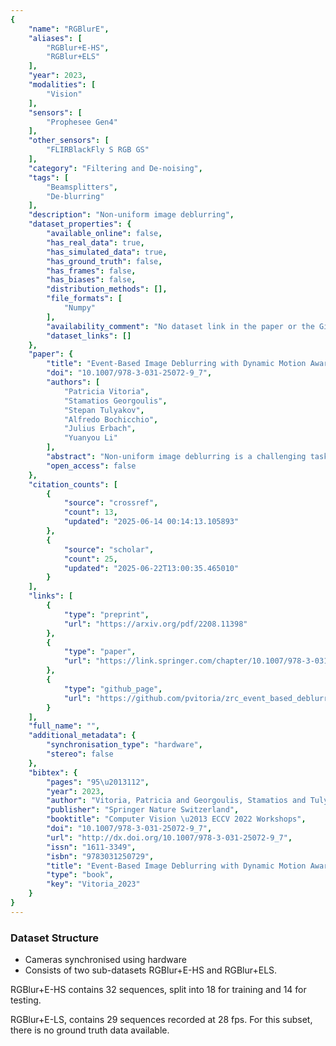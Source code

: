 ```yaml
---
{
    "name": "RGBlurE",
    "aliases": [
        "RGBlur+E-HS",
        "RGBlur+ELS"
    ],
    "year": 2023,
    "modalities": [
        "Vision"
    ],
    "sensors": [
        "Prophesee Gen4"
    ],
    "other_sensors": [
        "FLIRBlackFly S RGB GS"
    ],
    "category": "Filtering and De-noising",
    "tags": [
        "Beamsplitters",
        "De-blurring"
    ],
    "description": "Non-uniform image deblurring",
    "dataset_properties": {
        "available_online": false,
        "has_real_data": true,
        "has_simulated_data": true,
        "has_ground_truth": false,
        "has_frames": false,
        "has_biases": false,
        "distribution_methods": [],
        "file_formats": [
            "Numpy"
        ],
        "availability_comment": "No dataset link in the paper or the Github repository",
        "dataset_links": []
    },
    "paper": {
        "title": "Event-Based Image Deblurring with Dynamic Motion Awareness",
        "doi": "10.1007/978-3-031-25072-9_7",
        "authors": [
            "Patricia Vitoria",
            "Stamatios Georgoulis",
            "Stepan Tulyakov",
            "Alfredo Bochicchio",
            "Julius Erbach",
            "Yuanyou Li"
        ],
        "abstract": "Non-uniform image deblurring is a challenging task due to the lack of temporal and textural information in the blurry image itself. Complementary information from auxiliary sensors such event sensors are being explored to address these limitations. The latter can record changes in a logarithmic intensity asynchronously, called events, with high temporal resolution and high dynamic range. Current event-based deblurring methods combine the blurry image with events to jointly estimate per-pixel motion and the deblur operator. In this paper, we argue that a divide-and-conquer approach is more suitable for this task. To this end, we propose to use modulated deformable convolutions, whose kernel offsets and modulation masks are dynamically estimated from events to encode the motion in the scene, while the deblur operator is learned from the combination of blurry image and corresponding events. Furthermore, we employ a coarse-to-fine multi-scale reconstruction approach to cope with the inherent sparsity of events in low contrast regions. Importantly, we introduce the first dataset containing pairs of real RGB blur images and related events during the exposure time. Our results show better overall robustness when using events, with improvements in PSNR by up to 1.57dB on synthetic data and 1.08 dB on real event data.",
        "open_access": false
    },
    "citation_counts": [
        {
            "source": "crossref",
            "count": 13,
            "updated": "2025-06-14 00:14:13.105893"
        },
        {
            "source": "scholar",
            "count": 25,
            "updated": "2025-06-22T13:00:35.465010"
        }
    ],
    "links": [
        {
            "type": "preprint",
            "url": "https://arxiv.org/pdf/2208.11398"
        },
        {
            "type": "paper",
            "url": "https://link.springer.com/chapter/10.1007/978-3-031-25072-9_7"
        },
        {
            "type": "github_page",
            "url": "https://github.com/pvitoria/zrc_event_based_deblurring"
        }
    ],
    "full_name": "",
    "additional_metadata": {
        "synchronisation_type": "hardware",
        "stereo": false
    },
    "bibtex": {
        "pages": "95\u2013112",
        "year": 2023,
        "author": "Vitoria, Patricia and Georgoulis, Stamatios and Tulyakov, Stepan and Bochicchio, Alfredo and Erbach, Julius and Li, Yuanyou",
        "publisher": "Springer Nature Switzerland",
        "booktitle": "Computer Vision \u2013 ECCV 2022 Workshops",
        "doi": "10.1007/978-3-031-25072-9_7",
        "url": "http://dx.doi.org/10.1007/978-3-031-25072-9_7",
        "issn": "1611-3349",
        "isbn": "9783031250729",
        "title": "Event-Based Image Deblurring with Dynamic Motion Awareness",
        "type": "book",
        "key": "Vitoria_2023"
    }
}
---
```


### Dataset Structure

- Cameras synchronised using hardware
- Consists of two sub-datasets RGBlur+E-HS and RGBlur+ELS.

RGBlur+E-HS contains 32 sequences, split into 18 for training and 14 for testing.

RGBlur+E-LS, contains 29 sequences recorded at 28 fps. For this subset, there is no ground truth data available.
